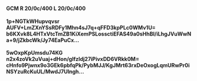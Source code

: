 #### GCM R 20/0c/400 L 20/0c/400
**1p+NGTkWHupvqvsr**<br/>**AUFV+LmZXnYSsRDFy1Mhn4sJ7q+qFFD3kpPLc0WMv1U=**<br/>**b6KXvk8L4HTxVtcTmZB1KiXemPSLossctiEFAS49a0sHhBl/iLhgJVuWwNa+9/jZkbcWk/Jy74EaPuCx...**<br/><br/>
**5wOxpKpUmsdu74KG**<br/>**n2x4zoVk2uVuaj+dHon/glfzIdj27iPivxDD6VRkk0M=**<br/>**cHnfo9Pjwnx9o3GEk6pbfqPk/PybMJJ/KgJMrt63rxDeOxogLqmURwPr0iNSYzuRcKuUL/MwdJ7UIngh...**